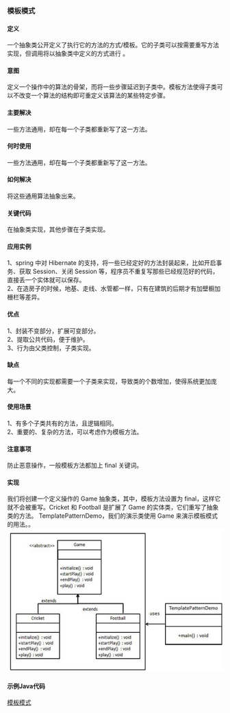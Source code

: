 ### 模板模式  

#### 定义
一个抽象类公开定义了执行它的方法的方式/模板。它的子类可以按需要重写方法实现，但调用将以抽象类中定义的方式进行 。       

#### 意图          
定义一个操作中的算法的骨架，而将一些步骤延迟到子类中。模板方法使得子类可以不改变一个算法的结构即可重定义该算法的某些特定步骤。

#### 主要解决   
一些方法通用，却在每一个子类都重新写了这一方法。      

####  何时使用      
一些方法通用，却在每一个子类都重新写了这一方法。          

#### 如何解决       
将这些通用算法抽象出来。

#### 关键代码
在抽象类实现，其他步骤在子类实现。        

#### 应用实例      
1、spring 中对 Hibernate 的支持，将一些已经定好的方法封装起来，比如开启事务、获取 Session、关闭 Session 等，程序员不重复写那些已经规范好的代码，直接丢一个实体就可以保存。  
2、在造房子的时候，地基、走线、水管都一样，只有在建筑的后期才有加壁橱加栅栏等差异。             

#### 优点         
1、封装不变部分，扩展可变部分。      
2、提取公共代码，便于维护。      
3、行为由父类控制，子类实现。     

#### 缺点     
每一个不同的实现都需要一个子类来实现，导致类的个数增加，使得系统更加庞大。     

#### 使用场景      
1、有多个子类共有的方法，且逻辑相同。       
2、重要的、复杂的方法，可以考虑作为模板方法。

#### 注意事项       
防止恶意操作，一般模板方法都加上 final 关键词。       

#### 实现     
我们将创建一个定义操作的 Game 抽象类，其中，模板方法设置为 final，这样它就不会被重写。Cricket 和 Football 是扩展了 Game 的实体类，它们重写了抽象类的方法。
TemplatePatternDemo，我们的演示类使用 Game 来演示模板模式的用法。。      
![Alt text](./images/template_pattern.jpg)

#### 示例Java代码
[模板模式](../src/main/java/com/lvt/pattern_24)